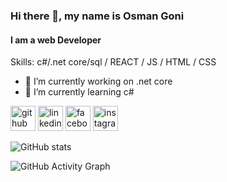 ### Hi there 👋, my name is Osman Goni
#### I am a web Developer
Skills: c#/.net core/sql / REACT / JS / HTML / CSS

- 🔭 I’m currently working on .net core 
- 🌱 I’m currently learning c# 


[<img src='https://cdn.jsdelivr.net/npm/simple-icons@3.0.1/icons/github.svg' alt='github' height='40'>](https://github.com/osmangoni32)  [<img src='https://cdn.jsdelivr.net/npm/simple-icons@3.0.1/icons/linkedin.svg' alt='linkedin' height='40'>](https://www.linkedin.com/in/osman-ice//)  [<img src='https://cdn.jsdelivr.net/npm/simple-icons@3.0.1/icons/facebook.svg' alt='facebook' height='40'>](https://www.facebook.com/ice.osman)  [<img src='https://cdn.jsdelivr.net/npm/simple-icons@3.0.1/icons/instagram.svg' alt='instagram' height='40'>](https://www.instagram.com/xahid_hasaan//)  

![GitHub stats](https://github-readme-stats.vercel.app/api?username=osmangoni32&show_icons=true)  

![GitHub Activity Graph](https://activity-graph.herokuapp.com/graph?username=osmangoni32)  

